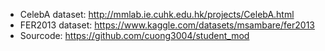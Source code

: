 -	CelebA dataset: http://mmlab.ie.cuhk.edu.hk/projects/CelebA.html
-	FER2013 dataset: https://www.kaggle.com/datasets/msambare/fer2013
-	Sourcode: https://github.com/cuong3004/student_mod